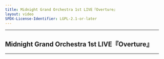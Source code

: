 ```yaml
---
title: Midnight Grand Orchestra 1st LIVE『Overture』
layout: video
SPDX-License-Identifier: LGPL-2.1-or-later
---
```


---

## Midnight Grand Orchestra 1st LIVE『Overture』

<div class="container">
  <video-js id="my-video" class="vjs-fluid vjs-layout-medium" controls preload="auto" poster="https://xx58j-my.sharepoint.com/:i:/g/personal/akunanime_xx58j_onmicrosoft_com/EU0SjnExCeVAkBgJfP1W7Z8BsZ1lqMPUBEJh4UBnoWxvEA?download=1">
    <source src="https://xx58j-my.sharepoint.com/:v:/g/personal/peekaboo_xx58j_onmicrosoft_com/Eb7uR43h-tBJqgsyz7X_ShMBGRav-MBpcwJSyFZ3fgadLg?download=1" type="video/mp4"/>
  </video-js>
</div>

---
